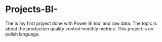 # Projects-BI-
The is my first project done with Power BI tool and raw data. The topic is about the production quality control monthly metrics. 
This project is on polish language.
